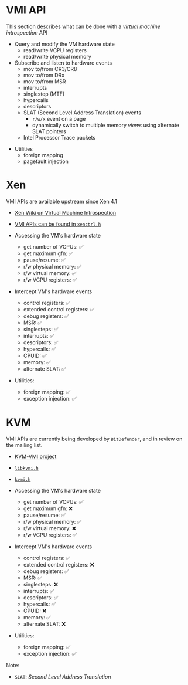 # VMI API

This section describes what can be done with a _virtual machine introspection_ API

* Query and modify the VM hardware state
    - read/write VCPU registers
    - read/write physical memory
* Subscribe and listen to hardware events
    - mov to/from CR3/CR8
    - mov to/from DRx
    - mov to/from MSR
    - interrupts
    - singlestep (MTF)
    - hypercalls
    - descriptors
    - SLAT (Second Level Address Translation) events
        - `r/w/x` event on a page
        - dynamically switch to multiple memory _views_ using alternate SLAT pointers
    - Intel Processor Trace packets
- Utilities
    - foreign mapping
    - pagefault injection


# Xen

VMI APIs are available upstream since Xen 4.1

- [Xen Wiki on Virtual Machine Introspection](https://wiki.xenproject.org/wiki/Virtual_Machine_Introspection)
- [VMI APIs can be found in `xenctrl.h`](https://github.com/xen-project/xen/blob/RELEASE-4.12.0/tools/libxc/include/xenctrl.h)

- Accessing the VM's hardware state
  - get number of VCPUs: ✅
  - get maximum gfn: ✅
  - pause/resume: ✅
  - r/w physical memory: ✅
  - r/w virtual memory: ✅
  - r/w VCPU registers: ✅
- Intercept VM's hardware events
  - control registers: ✅
  - extended control registers: ✅
  - debug registers: ✅
  - MSR: ✅
  - singlesteps: ✅
  - interrupts: ✅
  - descriptors: ✅
  - hypercalls: ✅
  - CPUID: ✅
  - memory: ✅
  - alternate SLAT: ✅
- Utilities:
  - foreign mapping: ✅
  - exception injection: ✅

# KVM

VMI APIs are currently being developed by `BitDefender`, and in review on the mailing list.

- [KVM-VMI project](https://github.com/KVM-VMI/kvm-vmi)
- [`libkvmi.h`](https://github.com/KVM-VMI/kvm/blob/528c2680bec46e9603126eec6506bc5da71d297b/tools/kvm/kvmi/include/kvmi/libkvmi.h)
- [`kvmi.h`](https://github.com/KVM-VMI/kvm/blob/528c2680bec46e9603126eec6506bc5da71d297b/arch/x86/include/uapi/asm/kvmi.h)

- Accessing the VM's hardware state
  - get number of VCPUs: ✅
  - get maximum gfn: ❌
  - pause/resume: ✅
  - r/w physical memory: ✅
  - r/w virtual memory: ❌
  - r/w VCPU registers: ✅
- Intercept VM's hardware events
  - control registers: ✅
  - extended control registers: ❌
  - debug registers: ✅
  - MSR: ✅
  - singlesteps: ❌
  - interrupts: ✅
  - descriptors: ✅
  - hypercalls: ✅
  - CPUID: ❌
  - memory: ✅
  - alternate SLAT: ❌
- Utilities:
  - foreign mapping: ✅
  - exception injection: ✅

Note:
* `SLAT`: _Second Level Address Translation_